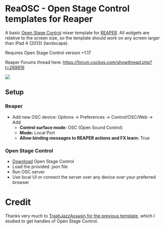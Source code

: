 # ReaOSC - Open Stage Control templates for Reaper

A basic [Open Stage Control](https://openstagecontrol.ammd.net/) mixer template for [REAPER](https://reaper.fm). 
All widgets are relative to the screen size, so the template should work on any screen larger than iPad 4 (2013) (landscape).

Requires Open Stage Control version +1.17

Reaper Forums thread here: https://forum.cockos.com/showthread.php?t=269819

![](https://i.imgur.com/tuJ35ma.png)

## Setup
### Reaper
* Add new OSC device: Options -> Preferences -> Control/OSC/Web -> Add
  * **Control surface mode:** OSC (Open Sound Control) 
  * **Mode:** Local Port
  * **Allow binding messages to REAPER actions and FX learn:** True

### Open Stage Control
* [Download](https://openstagecontrol.ammd.net/download/) Open Stage Control
* Load the provided .json file
* Run OSC server
* Use local UI or connect the server over any device over your preferred browser

# Credit
Thanks very much to [TrashJazzAssasin for the previous template](https://github.com/ThrashJazzAssassin/REAPER-OSC-panels), which I studied to get handles of Open Stage Control.
